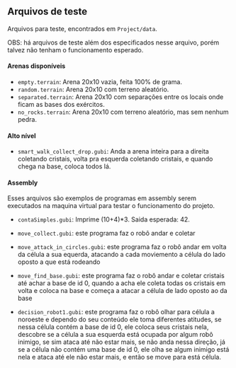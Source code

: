 ## Arquivos de teste
Arquivos para teste, encontrados em `Project/data`.

OBS: há arquivos de teste além dos especificados nesse arquivo, porém talvez não tenham o funcionamento esperado.

#### Arenas disponíveis

* `empty.terrain`: Arena 20x10 vazia, feita 100% de grama.
* `random.terrain`: Arena 20x10 com terreno aleatório.
* `separated.terrain`: Arena 20x10 com separações entre os locais onde ficam as bases dos exércitos.
* `no_rocks.terrain`: Arena 20x10 com terreno aleatório, mas sem nenhum pedra.

#### Alto nível

* `smart_walk_collect_drop.gubi`: Anda a arena inteira para a direita coletando cristais, volta pra esquerda coletando cristais, e quando chega na base, coloca todos lá.

#### Assembly
Esses arquivos são exemplos de programas em assembly serem executados na maquina virtual para testar o funcionamento do projeto.

* `contaSimples.gubi`: Imprime (10+4)*3. Saida esperada: 42.

* `move_collect.gubi`: este programa faz o robô andar e coletar

* `move_attack_in_circles.gubi`: este programa faz o robô andar em volta da célula a sua equerda, atacando a cada 
moviemento a célula do lado oposto a que está rodeando

* `move_find_base.gubi`: este programa faz o robô andar e coletar cristais até achar a base de id 0, quando a acha 
ele coleta todas os cristais em volta e coloca na base e começa a atacar a célula de lado oposto ao da base

* `decision_robot1.gubi`: este programa faz o robô olhar para célula a noroeste e dependo do seu conteúdo ele toma 
diferentes atitudes, se nessa célula contém a base de id 0, ele coloca seus cristais nela, descobre se a célula a
sua esquerda está ocupada por algum robô inimigo, se sim ataca até não estar mais, se não anda nessa direção, já se a 
célula não contém uma base de id 0, ele olha se algum inimigo está nela e ataca até ele não estar mais, e então se 
move para está célula. 
